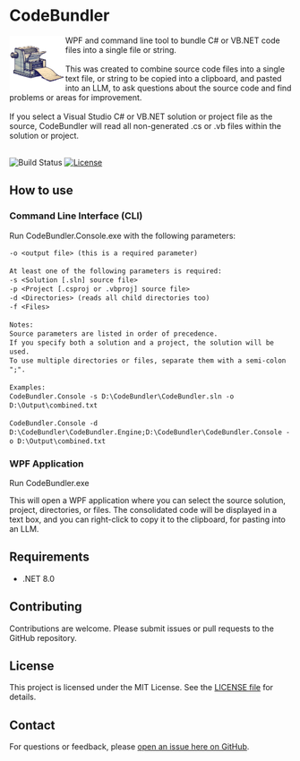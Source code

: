 # CodeBundler
<img align="left" width="100" height="100" style="color:white" src="https://github.com/ScottLilly/CodeBundler/blob/master/CodeBundler/Images/CodeBundler_Transparent.png">
WPF and command line tool to bundle C# or VB.NET code files into a single file or string.<br/><br/>
This was created to combine source code files into a single text file, or string to be copied into a clipboard, and pasted into an LLM, to ask questions about the source code and find problems or areas for improvement.<br/><br/>
If you select a Visual Studio C# or VB.NET solution or project file as the source, CodeBundler will read all non-generated .cs or .vb files within the solution or project.<br/><br/>

![Build Status](https://github.com/ScottLilly/CodeBundler/actions/workflows/ci.yml/badge.svg)
[![License](https://img.shields.io/github/license/ScottLilly/CodeBundler)](https://github.com/ScottLilly/CodeBundler/LICENSE)

## How to use
### Command Line Interface (CLI)
Run CodeBundler.Console.exe with the following parameters:
```
-o <output file> (this is a required parameter)

At least one of the following parameters is required:
-s <Solution [.sln] source file>
-p <Project [.csproj or .vbproj] source file>
-d <Directories> (reads all child directories too)
-f <Files>

Notes:
Source parameters are listed in order of precedence.
If you specify both a solution and a project, the solution will be used.
To use multiple directories or files, separate them with a semi-colon ";".

Examples:
CodeBundler.Console -s D:\CodeBundler\CodeBundler.sln -o D:\Output\combined.txt

CodeBundler.Console -d D:\CodeBundler\CodeBundler.Engine;D:\CodeBundler\CodeBundler.Console -o D:\Output\combined.txt
```
### WPF Application
Run CodeBundler.exe

This will open a WPF application where you can select the source solution, project, directories, or files.
The consolidated code will be displayed in a text box, and you can right-click to copy it to the clipboard, for pasting into an LLM.

## Requirements
- .NET 8.0

## Contributing
Contributions are welcome. Please submit issues or pull requests to the GitHub repository.

## License
This project is licensed under the MIT License. See the [LICENSE file](https://github.com/ScottLilly/CodeBundler/blob/master/LICENSE.txt) for details.

## Contact
For questions or feedback, please [open an issue here on GitHub](https://github.com/ScottLilly/CodeBundler/issues).

